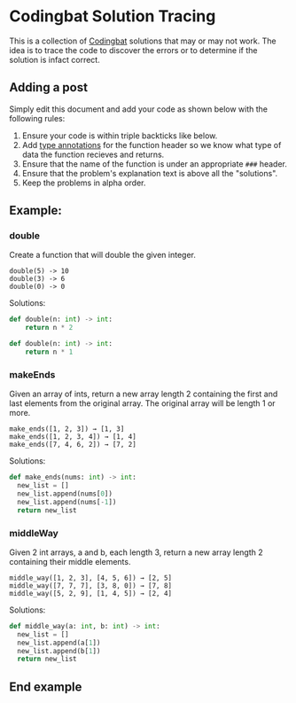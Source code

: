 # Codingbat Solution Tracing
This is a collection of [Codingbat](http://codingbat.com) solutions that may or may not work. 
The idea is to trace the code to discover the errors or to determine if the solution is infact correct.

## Adding a post
Simply edit this document and add your code as shown below with the following rules:
1. Ensure your code is within triple backticks like below. 
2. Add [type annotations](https://docs.python.org/3/library/typing.html) for the function header so we know what type of data the function recieves and returns.
3. Ensure that the name of the function is under an appropriate `###` header.
4. Ensure that the problem's explanation text is above all the "solutions". 
5. Keep the problems in alpha order.

## Example:
### double
Create a function that will double the given integer.
```
double(5) -> 10
double(3) -> 6
double(0) -> 0
```
Solutions:

```python
def double(n: int) -> int:
    return n * 2
```

```python
def double(n: int) -> int:
    return n * 1
```
### makeEnds
Given an array of ints, return a new array length 2 containing the first and last elements from the original array. The original array will be length 1 or more.
```
make_ends([1, 2, 3]) → [1, 3]
make_ends([1, 2, 3, 4]) → [1, 4]
make_ends([7, 4, 6, 2]) → [7, 2]
```
Solutions:

```python
def make_ends(nums: int) -> int:
  new_list = []
  new_list.append(nums[0]) 
  new_list.append(nums[-1]) 
  return new_list
```
### middleWay 
Given 2 int arrays, a and b, each length 3, return a new array length 2 containing their middle elements.
```
middle_way([1, 2, 3], [4, 5, 6]) → [2, 5]
middle_way([7, 7, 7], [3, 8, 0]) → [7, 8]
middle_way([5, 2, 9], [1, 4, 5]) → [2, 4]
```
Solutions:

```python 
def middle_way(a: int, b: int) -> int:
  new_list = []
  new_list.append(a[1]) 
  new_list.append(b[1])
  return new_list
```

End example
---
